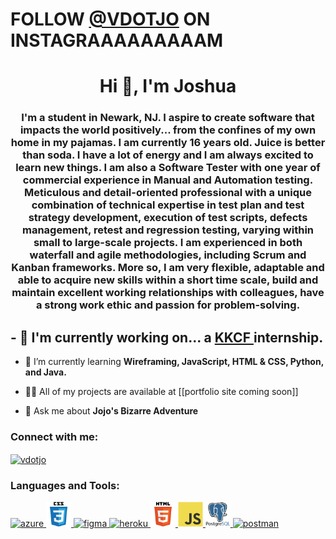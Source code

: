 # FOLLOW <a href="https:/instagram.com/vdotjo/">@VDOTJO</a> ON INSTAGRAAAAAAAAAM

<h1 align="center">Hi 👋, I'm Joshua</h1>
<h3 align="center">I'm a student in Newark, NJ. I aspire to create software that impacts the world positively... from the confines of my own home in my pajamas. I am currently 16 years old. Juice is better than soda. I have a lot of energy and I am always excited to learn new things. I am also a Software Tester with one year of commercial experience in Manual and Automation testing. Meticulous and detail-oriented professional with a unique combination of technical expertise in test plan and test strategy development, execution of test scripts, defects management, retest and regression testing, varying within small to large-scale projects.  I am experienced in both waterfall and agile methodologies, including Scrum and Kanban frameworks.  More so, I am very flexible, adaptable and able to acquire new skills within a short time scale, build and maintain excellent working relationships with colleagues, have a strong work ethic and passion for problem-solving. </h3>

## - 🔭  I'm currently working on... a <a href="https://www.theknowledgehouse.org/"> KKCF </a> internship.

- 🌱 I’m currently learning **Wireframing, JavaScript, HTML & CSS, Python, and Java.**


- 👨‍💻 All of my projects are available at [[portfolio site coming soon]]



- 💬 Ask me about **Jojo's Bizarre Adventure**



<h3 align="left">Connect with me:</h3>
<p align="left">
<a href="https://instagram.com/vdotjo" target="blank"><img align="center" src="https://raw.githubusercontent.com/rahuldkjain/github-profile-readme-generator/master/src/images/icons/Social/instagram.svg" alt="vdotjo" height="30" width="40" /></a>
</p>

<h3 align="left">Languages and Tools:</h3>
<p align="left"> <a href="https://azure.microsoft.com/en-in/" target="_blank" rel="noreferrer"> <img src="https://www.vectorlogo.zone/logos/microsoft_azure/microsoft_azure-icon.svg" alt="azure" width="40" height="40"/> </a> <a href="https://www.w3schools.com/css/" target="_blank" rel="noreferrer"> <img src="https://raw.githubusercontent.com/devicons/devicon/master/icons/css3/css3-original-wordmark.svg" alt="css3" width="40" height="40"/> </a> <a href="https://www.figma.com/" target="_blank" rel="noreferrer"> <img src="https://www.vectorlogo.zone/logos/figma/figma-icon.svg" alt="figma" width="40" height="40"/> </a> <a href="https://heroku.com" target="_blank" rel="noreferrer"> <img src="https://www.vectorlogo.zone/logos/heroku/heroku-icon.svg" alt="heroku" width="40" height="40"/> </a> <a href="https://www.w3.org/html/" target="_blank" rel="noreferrer"> <img src="https://raw.githubusercontent.com/devicons/devicon/master/icons/html5/html5-original-wordmark.svg" alt="html5" width="40" height="40"/> </a> <a href="https://developer.mozilla.org/en-US/docs/Web/JavaScript" target="_blank" rel="noreferrer"> <img src="https://raw.githubusercontent.com/devicons/devicon/master/icons/javascript/javascript-original.svg" alt="javascript" width="40" height="40"/> </a> <a href="https://www.postgresql.org" target="_blank" rel="noreferrer"> <img src="https://raw.githubusercontent.com/devicons/devicon/master/icons/postgresql/postgresql-original-wordmark.svg" alt="postgresql" width="40" height="40"/> </a> <a href="https://postman.com" target="_blank" rel="noreferrer"> <img src="https://www.vectorlogo.zone/logos/getpostman/getpostman-icon.svg" alt="postman" width="40" height="40"/> </a> </p>
